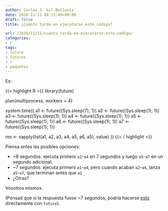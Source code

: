 ```yaml
---
author: Carlos J. Gil Bellosta
date: 2016-11-11 08:13:49+00:00
draft: false
title: ¿Cuánto tarda en ejecutarse este código?

url: /2016/11/11/cuanto-tarda-en-ejecutarse-este-codigo/
categories:
- r
tags:
- future
- futuros
- r
- paquetes
---
```


Es:

{{< highlight R >}}
library(future)

plan(multiprocess, workers = 4)

system.time({
  a1 <- future({Sys.sleep(7); 1})
  a2 <- future({Sys.sleep(1); 1})
  a3 <- future({Sys.sleep(1); 1})
  a4 <- future({Sys.sleep(1); 1})
  a5 <- future({Sys.sleep(1); 1})
  a6 <- future({Sys.sleep(1); 1})
  a7 <- future({Sys.sleep(1); 1})

  res <- sapply(list(a1, a2, a3, a4, a5, a6, a5), value)
})
{{< / highlight >}}

Piensa antes las posibles opciones:

* ~8 segundos: ejecuta primero `a1`-`a4` en 7 segundos y luego `a5`-`a7` en un segundo adicional.
* ~7 segundos: ejecuta primero `a1`-`a4`, pero cuando acaban `a2`-`a4`, lanza `a5`-`a7`, que terminan antes que `a1`
* ¿Otras?

Vosotros mismos.

(Pensad que si la respuesta fuese ~7 segundos, podría hacerse [esto](https://twitter.com/opencpu/status/779677832972730368?s=09) directamente con `future`).


